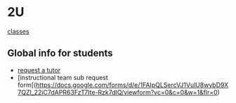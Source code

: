 # 2U
[classes](./classes/index.md)


## Global info for students
* [request a tutor](https://calendly.com/d/dnc-wpf-c7s)
* [instructional team sub request form[(https://docs.google.com/forms/d/e/1FAIpQLSercVJ1VulU8wybD9X7QZl_22iC7dAPR63FzT7Ite-Rzk7dlQ/viewform?vc=0&c=0&w=1&flr=0)
